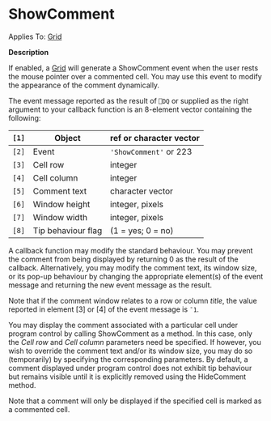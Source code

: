 




<h1 class="heading"><span class="name">ShowComment</span></h1>

Applies To: [Grid](../a-z/grid.md)


**Description**


If enabled, a [Grid](../a-z/grid.md) will generate a ShowComment event when the user rests the mouse pointer over a commented cell. You may use this event to modify the appearance of the comment dynamically.




The event message reported as the result of `⎕DQ` or supplied as the right argument to your callback function is an 8-element vector containing the following:


| `[1]` | Object | ref or character vector |
| --- | --- | ---  |
| `[2]` | Event | `'ShowComment'` or 223 |
| `[3]` | Cell row | integer |
| `[4]` | Cell column | integer |
| `[5]` | Comment text | character vector |
| `[6]` | Window height | integer, pixels |
| `[7]` | Window width | integer, pixels |
| `[8]` | Tip behaviour flag | (1 = yes; 0 = no) |



A callback function may modify the standard behaviour. You may prevent the comment from being displayed by returning 0 as the result of the callback. Alternatively, you may modify the comment text, its window size, or its pop-up behaviour by changing the appropriate element(s) of the event message and returning the new event message as the result.


Note that if the comment window relates to a row or column *title*, the value reported in element [3] or [4] of the event message is `¯1`.


You may display the comment associated with a particular cell under program control by calling ShowComment as a method. In this case, only the *Cell row* and *Cell column* parameters need be specified. If however, you wish to override the comment text and/or its window size, you may do so (temporarily) by specifying the corresponding parameters. By default, a comment displayed under program control does not exhibit tip behaviour but remains visible until it is explicitly removed using the HideComment method.


Note that a comment will only be displayed if the specified cell is marked as a commented cell.


